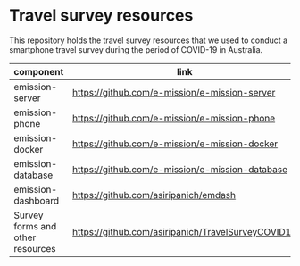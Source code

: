 # Travel survey resources

This repository holds the travel survey resources that we used to conduct a smartphone travel survey during the period of COVID-19 in Australia.

component | link
---|---
emission-server | https://github.com/e-mission/e-mission-server
emission-phone | https://github.com/e-mission/e-mission-phone
emission-docker | https://github.com/e-mission/e-mission-docker
emission-database | https://github.com/e-mission/e-mission-database
emission-dashboard | https://github.com/asiripanich/emdash
Survey forms and other resources | https://github.com/asiripanich/TravelSurveyCOVID19
